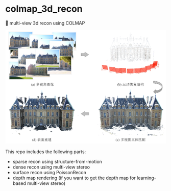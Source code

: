 # colmap_3d_recon
🏡 multi-view 3d recon using COLMAP

![](https://github.com/XYZ-qiyh/multi-view-3d-reconstruction/blob/main/figures/fig5_3d_recon.png)

This repo includes the following parts:

+ sparse recon using structure-from-motion
+ dense recon using multi-view stereo
+ surface recon using PoissonRecon
+ depth map rendering (if you want to get the depth map for learning-based multi-view stereo)